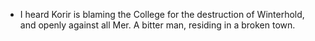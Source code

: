 - I heard Korir is blaming the College for the destruction of Winterhold, and openly against all Mer. A bitter man, residing in a broken town.
